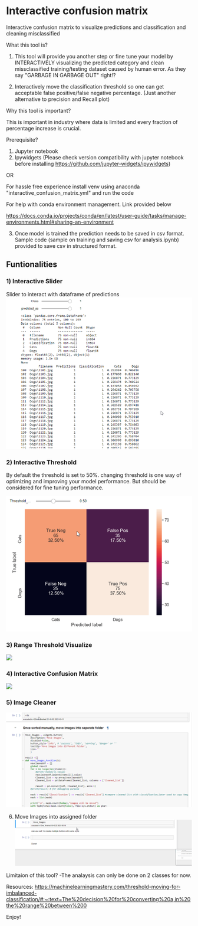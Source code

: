 # Interactive confusion matrix
Interactive confusion matrix to visualize predictions and classification and cleaning misclassified

What this tool is?
1) This tool will provide you another step or fine tune your model by INTERACTIVELY visualizing the predicted category and clean missclassified training/testing dataset caused by human error. As they say "GARBAGE IN GARBAGE OUT" right!?

2) Interactively move the classification threshold so one can get acceptable false positive/false negative percentage.
(Just another alternative to precision and Recall plot)

Why this tool is important?

This is important in industry where data is limited and every fraction of percentage increase is crucial.



Prerequisite?
1) Jupyter notebook
2) Ipywidgets (Please check version compatibility with jupyter notebook before installing https://github.com/jupyter-widgets/ipywidgets)

  OR

  For hassle free experience install venv using anaconda "interactive_confusion_matrix.yml" and run the code

For help with conda environment management. Link provided below

https://docs.conda.io/projects/conda/en/latest/user-guide/tasks/manage-environments.html#sharing-an-environment

3) Once model is trained the prediction needs to be saved in csv format. Sample code (sample on training and saving csv for analysis.ipynb) provided to save csv in structured format.

## Funtionalities
### 1) Interactive Slider
Slider to interact with dataframe of predictions
![](gif/interactive_slider.gif)

### 2) Interactive Threshold
By default the threshold is set to 50%. changing threshold is one way of optimizing and improving your model performance. But should be considered for fine tuning performance.

![](gif/manual_thres.gif)

### 3) Range Threshold Visualize
![](gif/range_thres.gif)

### 4) Interactive Confusion Matrix
![](gif/interactive_conf_mat.gif)

### 5) Image Cleaner
![](gif/image_cleaner.gif)

6) Move Images into assigned folder
![](gif/move_images.gif)

Limitaion of this tool?
-The analaysis can only be done on 2 classes for now.


Resources:
https://machinelearningmastery.com/threshold-moving-for-imbalanced-classification/#:~:text=The%20decision%20for%20converting%20a,in%20the%20range%20between%200

Enjoy!
